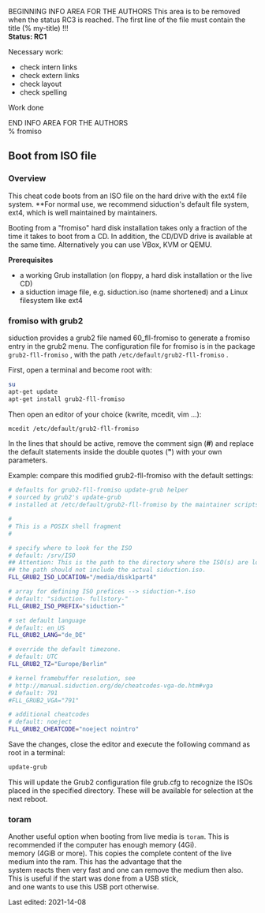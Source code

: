BEGINNING   INFO AREA FOR THE AUTHORS
This area is to be removed when the status RC3 is reached. The first line of the file must contain the title (% my-title) !!!  
**Status: RC1**

Necessary work:

+ check intern links  
+ check extern links  
+ check layout  
+ check spelling  

Work done


END   INFO AREA FOR THE AUTHORS  
% fromiso

## Boot from ISO file

### Overview

This cheat code boots from an ISO file on the hard drive with the ext4 file system. **For normal use, we recommend siduction's default file system, ext4, which is well maintained by maintainers.
 
Booting from a "fromiso" hard disk installation takes only a fraction of the time it takes to boot from a CD. 
In addition, the CD/DVD drive is available at the same time. Alternatively you can use VBox, KVM or QEMU.

**Prerequisites**

* a working Grub installation (on floppy, a hard disk installation or the live CD)  
* a siduction image file, e.g. siduction.iso (name shortened) and a Linux filesystem like ext4  

### fromiso with grub2

siduction provides a grub2 file named 60_fll-fromiso to generate a fromiso entry in the grub2 menu. The configuration file for fromiso is in the package `grub2-fll-fromiso` , with the path `/etc/default/grub2-fll-fromiso` .

 First, open a terminal and become root with:

~~~sh
su
apt-get update
apt-get install grub2-fll-fromiso
~~~

Then open an editor of your choice (kwrite, mcedit, vim ...):

~~~sh
mcedit /etc/default/grub2-fll-fromiso
~~~

In the lines that should be active, remove the comment sign (**#**) and replace the default statements inside the double quotes (**"**) with your own parameters. 

Example: compare this modified grub2-fll-fromiso with the default settings:

~~~sh
# defaults for grub2-fll-fromiso update-grub helper
# sourced by grub2's update-grub
# installed at /etc/default/grub2-fll-fromiso by the maintainer scripts

#
# This is a POSIX shell fragment
#

# specify where to look for the ISO
# default: /srv/ISO
## Attention: This is the path to the directory where the ISO(s) are located,  
## the path should not include the actual siduction.iso.
FLL_GRUB2_ISO_LOCATION="/media/disk1part4"

# array for defining ISO prefices --> siduction-*.iso
# default: "siduction- fullstory-"
FLL_GRUB2_ISO_PREFIX="siduction-"

# set default language
# default: en_US
FLL_GRUB2_LANG="de_DE"

# override the default timezone.
# default: UTC
FLL_GRUB2_TZ="Europe/Berlin" 

# kernel framebuffer resolution, see
# http://manual.siduction.org/de/cheatcodes-vga-de.htm#vga
# default: 791
#FLL_GRUB2_VGA="791"

# additional cheatcodes
# default: noeject
FLL_GRUB2_CHEATCODE="noeject nointro" 
~~~

Save the changes, close the editor and execute the following command as root in a terminal:

~~~sh
update-grub
~~~

This will update the Grub2 configuration file grub.cfg to recognize the ISOs placed in the specified directory. These will be available for selection at the next reboot.

### toram

Another useful option when booting from live media is `toram`. This is recommended if the computer has enough memory (4Gi).  
memory (4GiB or more). This copies the complete content of the live medium into the ram. This has the advantage that the   
system reacts then very fast and one can remove the medium then also. This is useful if the start was done from a USB stick,  
and one wants to use this USB port otherwise.

<div id="rev">Last edited: 2021-14-08</div>
